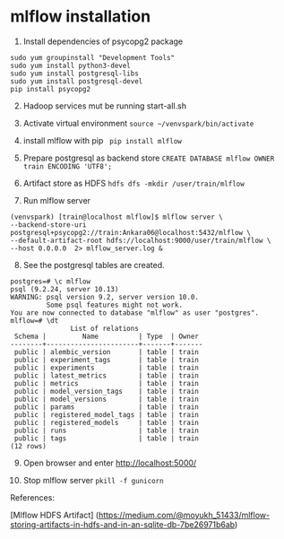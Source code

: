 # mlflow installation
1. Install dependencies of psycopg2 package
```
sudo yum groupinstall "Development Tools"
sudo yum install python3-devel
sudo yum install postgresql-libs
sudo yum install postgresql-devel
pip install psycopg2
```
2. Hadoop services mut be running start-all.sh

3. Activate virtual environment
` source ~/venvspark/bin/activate `

4. install mlflow with pip
`  pip install mlflow  `

5. Prepare postgresql as backend store
` CREATE DATABASE mlflow OWNER train ENCODING 'UTF8'; `

6. Artifact store as HDFS
` hdfs dfs -mkdir /user/train/mlflow `

7. Run mlflow server
```
(venvspark) [train@localhost mlflow]$ mlflow server \
--backend-store-uri postgresql+psycopg2://train:Ankara06@localhost:5432/mlflow \
--default-artifact-root hdfs://localhost:9000/user/train/mlflow \
--host 0.0.0.0  2> mlflow_server.log &
```

8. See the postgresql tables are created.

```
postgres=# \c mlflow
psql (9.2.24, server 10.13)
WARNING: psql version 9.2, server version 10.0.
         Some psql features might not work.
You are now connected to database "mlflow" as user "postgres".
mlflow=# \dt
               List of relations
 Schema |         Name          | Type  | Owner
--------+-----------------------+-------+-------
 public | alembic_version       | table | train
 public | experiment_tags       | table | train
 public | experiments           | table | train
 public | latest_metrics        | table | train
 public | metrics               | table | train
 public | model_version_tags    | table | train
 public | model_versions        | table | train
 public | params                | table | train
 public | registered_model_tags | table | train
 public | registered_models     | table | train
 public | runs                  | table | train
 public | tags                  | table | train
(12 rows)
```

9. Open browser and enter [http://localhost:5000/](http://localhost:5000/)

10. Stop mlflow server
` pkill -f gunicorn `








References:

[Mlflow HDFS Artifact] (https://medium.com/@moyukh_51433/mlflow-storing-artifacts-in-hdfs-and-in-an-sqlite-db-7be26971b6ab)
